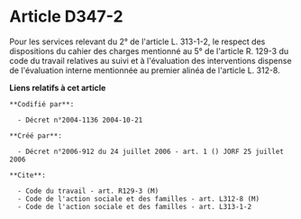 # Article D347-2

Pour les services relevant du 2° de l'article L. 313-1-2, le respect des dispositions du cahier des charges mentionné au 5°
de l'article R. 129-3 du code du travail relatives au suivi et à l'évaluation des interventions dispense de l'évaluation
interne mentionnée au premier alinéa de l'article L. 312-8.

**Liens relatifs à cet article**

	**Codifié par**:

	  - Décret n°2004-1136 2004-10-21

	**Créé par**:

	  - Décret n°2006-912 du 24 juillet 2006 - art. 1 () JORF 25 juillet 2006

	**Cite**:

	  - Code du travail - art. R129-3 (M)
	  - Code de l'action sociale et des familles - art. L312-8 (M)
	  - Code de l'action sociale et des familles - art. L313-1-2
